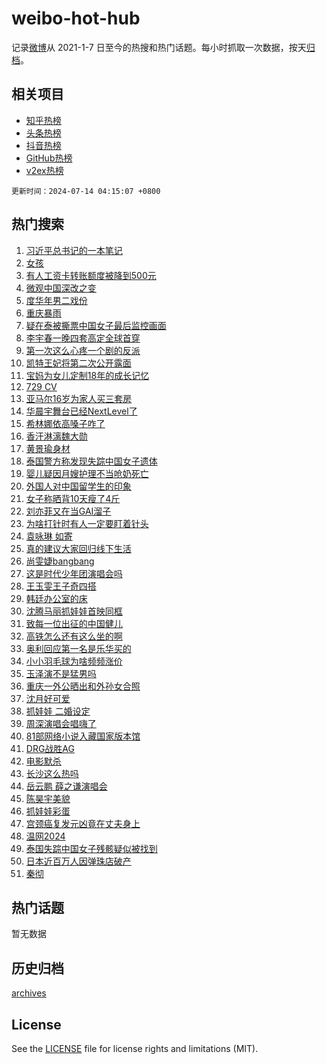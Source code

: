 # weibo-hot-hub

记录[微博](https://www.weibo.com)从 2021-1-7 日至今的热搜和热门话题。每小时抓取一次数据，按天[归档](archives)。

## 相关项目

- [知乎热榜](https://github.com/lonnyzhang423/zhihu-hot-hub)
- [头条热榜](https://github.com/lonnyzhang423/toutiao-hot-hub)
- [抖音热榜](https://github.com/lonnyzhang423/douyin-hot-hub)
- [GitHub热榜](https://github.com/lonnyzhang423/github-hot-hub)
- [v2ex热榜](https://github.com/lonnyzhang423/v2ex-hot-hub)


`更新时间：2024-07-14 04:15:07 +0800`

## 热门搜索

1. [习近平总书记的一本笔记](https://m.weibo.cn/search?containerid=100103type%3D1%26t%3D10%26q%3D%23%E4%B9%A0%E8%BF%91%E5%B9%B3%E6%80%BB%E4%B9%A6%E8%AE%B0%E7%9A%84%E4%B8%80%E6%9C%AC%E7%AC%94%E8%AE%B0%23&stream_entry_id=51&isnewpage=1&extparam=seat%3D1%26q%3D%2523%25E4%25B9%25A0%25E8%25BF%2591%25E5%25B9%25B3%25E6%2580%25BB%25E4%25B9%25A6%25E8%25AE%25B0%25E7%259A%2584%25E4%25B8%2580%25E6%259C%25AC%25E7%25AC%2594%25E8%25AE%25B0%2523%26dgr%3D0%26cate%3D10103%26stream_entry_id%3D51%26filter_type%3Drealtimehot%26pos%3D0%26c_type%3D51%26display_time%3D1720901705%26pre_seqid%3D172090170586701605474)
1. [女孩](https://m.weibo.cn/search?containerid=100103type%3D1%26t%3D10%26q%3D%E5%A5%B3%E5%AD%A9&stream_entry_id=31&isnewpage=1&extparam=seat%3D1%26cate%3D5001%26lcate%3D5001%26pos%3D0%26realpos%3D1%26q%3D%25E5%25A5%25B3%25E5%25AD%25A9%26dgr%3D0%26flag%3D2%26stream_entry_id%3D31%26filter_type%3Drealtimehot%26band_rank%3D1%26c_type%3D31%26display_time%3D1720901705%26pre_seqid%3D172090170586701605474)
1. [有人工资卡转账额度被降到500元](https://m.weibo.cn/search?containerid=100103type%3D1%26t%3D10%26q%3D%23%E6%9C%89%E4%BA%BA%E5%B7%A5%E8%B5%84%E5%8D%A1%E8%BD%AC%E8%B4%A6%E9%A2%9D%E5%BA%A6%E8%A2%AB%E9%99%8D%E5%88%B0500%E5%85%83%23&stream_entry_id=31&isnewpage=1&extparam=seat%3D1%26cate%3D5001%26lcate%3D5001%26pos%3D1%26realpos%3D2%26q%3D%2523%25E6%259C%2589%25E4%25BA%25BA%25E5%25B7%25A5%25E8%25B5%2584%25E5%258D%25A1%25E8%25BD%25AC%25E8%25B4%25A6%25E9%25A2%259D%25E5%25BA%25A6%25E8%25A2%25AB%25E9%2599%258D%25E5%2588%25B0500%25E5%2585%2583%2523%26dgr%3D0%26flag%3D2%26stream_entry_id%3D31%26filter_type%3Drealtimehot%26band_rank%3D2%26c_type%3D31%26display_time%3D1720901705%26pre_seqid%3D172090170586701605474)
1. [微观中国深改之变](https://m.weibo.cn/search?containerid=100103type%3D1%26t%3D10%26q%3D%23%E5%BE%AE%E8%A7%82%E4%B8%AD%E5%9B%BD%E6%B7%B1%E6%94%B9%E4%B9%8B%E5%8F%98%23&stream_entry_id=31&isnewpage=1&extparam=seat%3D1%26cate%3D5001%26lcate%3D5001%26pos%3D2%26realpos%3D3%26q%3D%2523%25E5%25BE%25AE%25E8%25A7%2582%25E4%25B8%25AD%25E5%259B%25BD%25E6%25B7%25B1%25E6%2594%25B9%25E4%25B9%258B%25E5%258F%2598%2523%26dgr%3D0%26flag%3D0%26stream_entry_id%3D31%26filter_type%3Drealtimehot%26band_rank%3D3%26c_type%3D31%26display_time%3D1720901705%26pre_seqid%3D172090170586701605474)
1. [度华年男二戏份](https://m.weibo.cn/search?containerid=100103type%3D1%26t%3D10%26q%3D%E5%BA%A6%E5%8D%8E%E5%B9%B4%E7%94%B7%E4%BA%8C%E6%88%8F%E4%BB%BD&stream_entry_id=31&isnewpage=1&extparam=seat%3D1%26cate%3D5001%26lcate%3D5001%26pos%3D3%26realpos%3D4%26q%3D%25E5%25BA%25A6%25E5%258D%258E%25E5%25B9%25B4%25E7%2594%25B7%25E4%25BA%258C%25E6%2588%258F%25E4%25BB%25BD%26dgr%3D0%26flag%3D0%26stream_entry_id%3D31%26filter_type%3Drealtimehot%26band_rank%3D4%26c_type%3D31%26display_time%3D1720901705%26pre_seqid%3D172090170586701605474)
1. [重庆暴雨](https://m.weibo.cn/search?containerid=100103type%3D1%26t%3D10%26q%3D%E9%87%8D%E5%BA%86%E6%9A%B4%E9%9B%A8&stream_entry_id=31&isnewpage=1&extparam=seat%3D1%26cate%3D5001%26lcate%3D5001%26pos%3D4%26realpos%3D5%26q%3D%25E9%2587%258D%25E5%25BA%2586%25E6%259A%25B4%25E9%259B%25A8%26dgr%3D0%26flag%3D0%26stream_entry_id%3D31%26filter_type%3Drealtimehot%26band_rank%3D5%26c_type%3D31%26display_time%3D1720901705%26pre_seqid%3D172090170586701605474)
1. [疑在泰被撕票中国女子最后监控画面](https://m.weibo.cn/search?containerid=100103type%3D1%26t%3D10%26q%3D%23%E7%96%91%E5%9C%A8%E6%B3%B0%E8%A2%AB%E6%92%95%E7%A5%A8%E4%B8%AD%E5%9B%BD%E5%A5%B3%E5%AD%90%E6%9C%80%E5%90%8E%E7%9B%91%E6%8E%A7%E7%94%BB%E9%9D%A2%23&stream_entry_id=31&isnewpage=1&extparam=seat%3D1%26cate%3D5001%26lcate%3D5001%26pos%3D5%26realpos%3D6%26q%3D%2523%25E7%2596%2591%25E5%259C%25A8%25E6%25B3%25B0%25E8%25A2%25AB%25E6%2592%2595%25E7%25A5%25A8%25E4%25B8%25AD%25E5%259B%25BD%25E5%25A5%25B3%25E5%25AD%2590%25E6%259C%2580%25E5%2590%258E%25E7%259B%2591%25E6%258E%25A7%25E7%2594%25BB%25E9%259D%25A2%2523%26dgr%3D0%26flag%3D2%26stream_entry_id%3D31%26filter_type%3Drealtimehot%26band_rank%3D6%26c_type%3D31%26display_time%3D1720901705%26pre_seqid%3D172090170586701605474)
1. [李宇春一晚四套高定全球首穿](https://m.weibo.cn/search?containerid=100103type%3D1%26t%3D10%26q%3D%23%E6%9D%8E%E5%AE%87%E6%98%A5%E4%B8%80%E6%99%9A%E5%9B%9B%E5%A5%97%E9%AB%98%E5%AE%9A%E5%85%A8%E7%90%83%E9%A6%96%E7%A9%BF%23&stream_entry_id=31&isnewpage=1&extparam=seat%3D1%26cate%3D5001%26lcate%3D5001%26pos%3D6%26realpos%3D7%26q%3D%2523%25E6%259D%258E%25E5%25AE%2587%25E6%2598%25A5%25E4%25B8%2580%25E6%2599%259A%25E5%259B%259B%25E5%25A5%2597%25E9%25AB%2598%25E5%25AE%259A%25E5%2585%25A8%25E7%2590%2583%25E9%25A6%2596%25E7%25A9%25BF%2523%26dgr%3D0%26flag%3D2%26stream_entry_id%3D31%26filter_type%3Drealtimehot%26band_rank%3D7%26c_type%3D31%26display_time%3D1720901705%26pre_seqid%3D172090170586701605474)
1. [第一次这么心疼一个剧的反派](https://m.weibo.cn/search?containerid=100103type%3D1%26t%3D10%26q%3D%23%E7%AC%AC%E4%B8%80%E6%AC%A1%E8%BF%99%E4%B9%88%E5%BF%83%E7%96%BC%E4%B8%80%E4%B8%AA%E5%89%A7%E7%9A%84%E5%8F%8D%E6%B4%BE%23&stream_entry_id=31&isnewpage=1&extparam=seat%3D1%26cate%3D5001%26lcate%3D5001%26pos%3D7%26realpos%3D8%26q%3D%2523%25E7%25AC%25AC%25E4%25B8%2580%25E6%25AC%25A1%25E8%25BF%2599%25E4%25B9%2588%25E5%25BF%2583%25E7%2596%25BC%25E4%25B8%2580%25E4%25B8%25AA%25E5%2589%25A7%25E7%259A%2584%25E5%258F%258D%25E6%25B4%25BE%2523%26dgr%3D0%26flag%3D2%26stream_entry_id%3D31%26filter_type%3Drealtimehot%26band_rank%3D8%26c_type%3D31%26display_time%3D1720901705%26pre_seqid%3D172090170586701605474)
1. [凯特王妃将第二次公开露面](https://m.weibo.cn/search?containerid=100103type%3D1%26t%3D10%26q%3D%23%E5%87%AF%E7%89%B9%E7%8E%8B%E5%A6%83%E5%B0%86%E7%AC%AC%E4%BA%8C%E6%AC%A1%E5%85%AC%E5%BC%80%E9%9C%B2%E9%9D%A2%23&stream_entry_id=31&isnewpage=1&extparam=seat%3D1%26cate%3D5001%26lcate%3D5001%26pos%3D8%26realpos%3D9%26q%3D%2523%25E5%2587%25AF%25E7%2589%25B9%25E7%258E%258B%25E5%25A6%2583%25E5%25B0%2586%25E7%25AC%25AC%25E4%25BA%258C%25E6%25AC%25A1%25E5%2585%25AC%25E5%25BC%2580%25E9%259C%25B2%25E9%259D%25A2%2523%26dgr%3D0%26flag%3D0%26stream_entry_id%3D31%26filter_type%3Drealtimehot%26band_rank%3D9%26c_type%3D31%26display_time%3D1720901705%26pre_seqid%3D172090170586701605474)
1. [宝妈为女儿定制18年的成长记忆](https://m.weibo.cn/search?containerid=100103type%3D1%26t%3D10%26q%3D%23%E5%AE%9D%E5%A6%88%E4%B8%BA%E5%A5%B3%E5%84%BF%E5%AE%9A%E5%88%B618%E5%B9%B4%E7%9A%84%E6%88%90%E9%95%BF%E8%AE%B0%E5%BF%86%23&stream_entry_id=31&isnewpage=1&extparam=seat%3D1%26cate%3D5001%26lcate%3D5001%26pos%3D9%26realpos%3D10%26q%3D%2523%25E5%25AE%259D%25E5%25A6%2588%25E4%25B8%25BA%25E5%25A5%25B3%25E5%2584%25BF%25E5%25AE%259A%25E5%2588%25B618%25E5%25B9%25B4%25E7%259A%2584%25E6%2588%2590%25E9%2595%25BF%25E8%25AE%25B0%25E5%25BF%2586%2523%26dgr%3D0%26flag%3D32768%26stream_entry_id%3D31%26filter_type%3Drealtimehot%26band_rank%3D10%26c_type%3D31%26display_time%3D1720901705%26pre_seqid%3D172090170586701605474)
1. [729 CV](https://m.weibo.cn/search?containerid=100103type%3D1%26t%3D10%26q%3D729+CV&stream_entry_id=31&isnewpage=1&extparam=seat%3D1%26cate%3D5001%26lcate%3D5001%26pos%3D10%26realpos%3D11%26q%3D729%2520CV%26dgr%3D0%26flag%3D2%26stream_entry_id%3D31%26filter_type%3Drealtimehot%26band_rank%3D11%26c_type%3D31%26display_time%3D1720901705%26pre_seqid%3D172090170586701605474)
1. [亚马尔16岁为家人买三套房](https://m.weibo.cn/search?containerid=100103type%3D1%26t%3D10%26q%3D%23%E4%BA%9A%E9%A9%AC%E5%B0%9416%E5%B2%81%E4%B8%BA%E5%AE%B6%E4%BA%BA%E4%B9%B0%E4%B8%89%E5%A5%97%E6%88%BF%23&stream_entry_id=31&isnewpage=1&extparam=seat%3D1%26cate%3D5001%26lcate%3D5001%26pos%3D11%26realpos%3D12%26q%3D%2523%25E4%25BA%259A%25E9%25A9%25AC%25E5%25B0%259416%25E5%25B2%2581%25E4%25B8%25BA%25E5%25AE%25B6%25E4%25BA%25BA%25E4%25B9%25B0%25E4%25B8%2589%25E5%25A5%2597%25E6%2588%25BF%2523%26dgr%3D0%26flag%3D2%26stream_entry_id%3D31%26filter_type%3Drealtimehot%26band_rank%3D12%26c_type%3D31%26display_time%3D1720901705%26pre_seqid%3D172090170586701605474)
1. [华晨宇舞台已经NextLevel了](https://m.weibo.cn/search?containerid=100103type%3D1%26t%3D10%26q%3D%23%E5%8D%8E%E6%99%A8%E5%AE%87%E8%88%9E%E5%8F%B0%E5%B7%B2%E7%BB%8FNextLevel%E4%BA%86%23&stream_entry_id=31&isnewpage=1&extparam=seat%3D1%26cate%3D5001%26lcate%3D5001%26pos%3D12%26realpos%3D13%26q%3D%2523%25E5%258D%258E%25E6%2599%25A8%25E5%25AE%2587%25E8%2588%259E%25E5%258F%25B0%25E5%25B7%25B2%25E7%25BB%258FNextLevel%25E4%25BA%2586%2523%26dgr%3D0%26flag%3D0%26stream_entry_id%3D31%26filter_type%3Drealtimehot%26band_rank%3D13%26c_type%3D31%26display_time%3D1720901705%26pre_seqid%3D172090170586701605474)
1. [希林娜依高嗓子咋了](https://m.weibo.cn/search?containerid=100103type%3D1%26t%3D10%26q%3D%E5%B8%8C%E6%9E%97%E5%A8%9C%E4%BE%9D%E9%AB%98%E5%97%93%E5%AD%90%E5%92%8B%E4%BA%86&stream_entry_id=31&isnewpage=1&extparam=seat%3D1%26cate%3D5001%26lcate%3D5001%26pos%3D13%26realpos%3D14%26q%3D%25E5%25B8%258C%25E6%259E%2597%25E5%25A8%259C%25E4%25BE%259D%25E9%25AB%2598%25E5%2597%2593%25E5%25AD%2590%25E5%2592%258B%25E4%25BA%2586%26dgr%3D0%26flag%3D0%26stream_entry_id%3D31%26filter_type%3Drealtimehot%26band_rank%3D14%26c_type%3D31%26display_time%3D1720901705%26pre_seqid%3D172090170586701605474)
1. [香汗淋漓魏大勋](https://m.weibo.cn/search?containerid=100103type%3D1%26t%3D10%26q%3D%E9%A6%99%E6%B1%97%E6%B7%8B%E6%BC%93%E9%AD%8F%E5%A4%A7%E5%8B%8B&stream_entry_id=31&isnewpage=1&extparam=seat%3D1%26cate%3D5001%26lcate%3D5001%26pos%3D14%26realpos%3D15%26q%3D%25E9%25A6%2599%25E6%25B1%2597%25E6%25B7%258B%25E6%25BC%2593%25E9%25AD%258F%25E5%25A4%25A7%25E5%258B%258B%26dgr%3D0%26flag%3D0%26stream_entry_id%3D31%26filter_type%3Drealtimehot%26band_rank%3D15%26c_type%3D31%26display_time%3D1720901705%26pre_seqid%3D172090170586701605474)
1. [黄景瑜身材](https://m.weibo.cn/search?containerid=100103type%3D1%26t%3D10%26q%3D%E9%BB%84%E6%99%AF%E7%91%9C%E8%BA%AB%E6%9D%90&stream_entry_id=31&isnewpage=1&extparam=seat%3D1%26cate%3D5001%26lcate%3D5001%26pos%3D15%26realpos%3D16%26q%3D%25E9%25BB%2584%25E6%2599%25AF%25E7%2591%259C%25E8%25BA%25AB%25E6%259D%2590%26dgr%3D0%26flag%3D2%26stream_entry_id%3D31%26filter_type%3Drealtimehot%26band_rank%3D16%26c_type%3D31%26display_time%3D1720901705%26pre_seqid%3D172090170586701605474)
1. [泰国警方称发现失踪中国女子遗体](https://m.weibo.cn/search?containerid=100103type%3D1%26t%3D10%26q%3D%23%E6%B3%B0%E5%9B%BD%E8%AD%A6%E6%96%B9%E7%A7%B0%E5%8F%91%E7%8E%B0%E5%A4%B1%E8%B8%AA%E4%B8%AD%E5%9B%BD%E5%A5%B3%E5%AD%90%E9%81%97%E4%BD%93%23&stream_entry_id=31&isnewpage=1&extparam=seat%3D1%26cate%3D5001%26lcate%3D5001%26pos%3D16%26realpos%3D17%26q%3D%2523%25E6%25B3%25B0%25E5%259B%25BD%25E8%25AD%25A6%25E6%2596%25B9%25E7%25A7%25B0%25E5%258F%2591%25E7%258E%25B0%25E5%25A4%25B1%25E8%25B8%25AA%25E4%25B8%25AD%25E5%259B%25BD%25E5%25A5%25B3%25E5%25AD%2590%25E9%2581%2597%25E4%25BD%2593%2523%26dgr%3D0%26flag%3D0%26stream_entry_id%3D31%26filter_type%3Drealtimehot%26band_rank%3D17%26c_type%3D31%26display_time%3D1720901705%26pre_seqid%3D172090170586701605474)
1. [婴儿疑因月嫂护理不当呛奶死亡](https://m.weibo.cn/search?containerid=100103type%3D1%26t%3D10%26q%3D%23%E5%A9%B4%E5%84%BF%E7%96%91%E5%9B%A0%E6%9C%88%E5%AB%82%E6%8A%A4%E7%90%86%E4%B8%8D%E5%BD%93%E5%91%9B%E5%A5%B6%E6%AD%BB%E4%BA%A1%23&stream_entry_id=31&isnewpage=1&extparam=seat%3D1%26cate%3D5001%26lcate%3D5001%26pos%3D17%26realpos%3D18%26q%3D%2523%25E5%25A9%25B4%25E5%2584%25BF%25E7%2596%2591%25E5%259B%25A0%25E6%259C%2588%25E5%25AB%2582%25E6%258A%25A4%25E7%2590%2586%25E4%25B8%258D%25E5%25BD%2593%25E5%2591%259B%25E5%25A5%25B6%25E6%25AD%25BB%25E4%25BA%25A1%2523%26dgr%3D0%26flag%3D0%26stream_entry_id%3D31%26filter_type%3Drealtimehot%26band_rank%3D18%26c_type%3D31%26display_time%3D1720901705%26pre_seqid%3D172090170586701605474)
1. [外国人对中国留学生的印象](https://m.weibo.cn/search?containerid=100103type%3D1%26t%3D10%26q%3D%E5%A4%96%E5%9B%BD%E4%BA%BA%E5%AF%B9%E4%B8%AD%E5%9B%BD%E7%95%99%E5%AD%A6%E7%94%9F%E7%9A%84%E5%8D%B0%E8%B1%A1&stream_entry_id=31&isnewpage=1&extparam=seat%3D1%26cate%3D5001%26lcate%3D5001%26pos%3D18%26realpos%3D19%26q%3D%25E5%25A4%2596%25E5%259B%25BD%25E4%25BA%25BA%25E5%25AF%25B9%25E4%25B8%25AD%25E5%259B%25BD%25E7%2595%2599%25E5%25AD%25A6%25E7%2594%259F%25E7%259A%2584%25E5%258D%25B0%25E8%25B1%25A1%26dgr%3D0%26flag%3D0%26stream_entry_id%3D31%26filter_type%3Drealtimehot%26band_rank%3D19%26c_type%3D31%26display_time%3D1720901705%26pre_seqid%3D172090170586701605474)
1. [女子称晒背10天瘦了4斤](https://m.weibo.cn/search?containerid=100103type%3D1%26t%3D10%26q%3D%23%E5%A5%B3%E5%AD%90%E7%A7%B0%E6%99%92%E8%83%8C10%E5%A4%A9%E7%98%A6%E4%BA%864%E6%96%A4%23&stream_entry_id=31&isnewpage=1&extparam=seat%3D1%26cate%3D5001%26lcate%3D5001%26pos%3D19%26realpos%3D20%26q%3D%2523%25E5%25A5%25B3%25E5%25AD%2590%25E7%25A7%25B0%25E6%2599%2592%25E8%2583%258C10%25E5%25A4%25A9%25E7%2598%25A6%25E4%25BA%25864%25E6%2596%25A4%2523%26dgr%3D0%26flag%3D0%26stream_entry_id%3D31%26filter_type%3Drealtimehot%26band_rank%3D20%26c_type%3D31%26display_time%3D1720901705%26pre_seqid%3D172090170586701605474)
1. [刘亦菲又在当GAI溜子](https://m.weibo.cn/search?containerid=100103type%3D1%26t%3D10%26q%3D%23%E5%88%98%E4%BA%A6%E8%8F%B2%E5%8F%88%E5%9C%A8%E5%BD%93GAI%E6%BA%9C%E5%AD%90%23&stream_entry_id=31&isnewpage=1&extparam=seat%3D1%26cate%3D5001%26lcate%3D5001%26pos%3D20%26realpos%3D21%26q%3D%2523%25E5%2588%2598%25E4%25BA%25A6%25E8%258F%25B2%25E5%258F%2588%25E5%259C%25A8%25E5%25BD%2593GAI%25E6%25BA%259C%25E5%25AD%2590%2523%26dgr%3D0%26flag%3D0%26stream_entry_id%3D31%26filter_type%3Drealtimehot%26band_rank%3D21%26c_type%3D31%26display_time%3D1720901705%26pre_seqid%3D172090170586701605474)
1. [为啥打针时有人一定要盯着针头](https://m.weibo.cn/search?containerid=100103type%3D1%26t%3D10%26q%3D%23%E4%B8%BA%E5%95%A5%E6%89%93%E9%92%88%E6%97%B6%E6%9C%89%E4%BA%BA%E4%B8%80%E5%AE%9A%E8%A6%81%E7%9B%AF%E7%9D%80%E9%92%88%E5%A4%B4%23&stream_entry_id=31&isnewpage=1&extparam=seat%3D1%26cate%3D5001%26lcate%3D5001%26pos%3D21%26realpos%3D22%26q%3D%2523%25E4%25B8%25BA%25E5%2595%25A5%25E6%2589%2593%25E9%2592%2588%25E6%2597%25B6%25E6%259C%2589%25E4%25BA%25BA%25E4%25B8%2580%25E5%25AE%259A%25E8%25A6%2581%25E7%259B%25AF%25E7%259D%2580%25E9%2592%2588%25E5%25A4%25B4%2523%26dgr%3D0%26flag%3D0%26stream_entry_id%3D31%26filter_type%3Drealtimehot%26band_rank%3D22%26c_type%3D31%26display_time%3D1720901705%26pre_seqid%3D172090170586701605474)
1. [袁咏琳 如寄](https://m.weibo.cn/search?containerid=100103type%3D1%26t%3D10%26q%3D%E8%A2%81%E5%92%8F%E7%90%B3+%E5%A6%82%E5%AF%84&stream_entry_id=31&isnewpage=1&extparam=seat%3D1%26cate%3D5001%26lcate%3D5001%26pos%3D22%26realpos%3D23%26q%3D%25E8%25A2%2581%25E5%2592%258F%25E7%2590%25B3%2520%25E5%25A6%2582%25E5%25AF%2584%26dgr%3D0%26flag%3D0%26stream_entry_id%3D31%26filter_type%3Drealtimehot%26band_rank%3D23%26c_type%3D31%26display_time%3D1720901705%26pre_seqid%3D172090170586701605474)
1. [真的建议大家回归线下生活](https://m.weibo.cn/search?containerid=100103type%3D1%26t%3D10%26q%3D%23%E7%9C%9F%E7%9A%84%E5%BB%BA%E8%AE%AE%E5%A4%A7%E5%AE%B6%E5%9B%9E%E5%BD%92%E7%BA%BF%E4%B8%8B%E7%94%9F%E6%B4%BB%23&stream_entry_id=31&isnewpage=1&extparam=seat%3D1%26cate%3D5001%26lcate%3D5001%26pos%3D23%26realpos%3D24%26q%3D%2523%25E7%259C%259F%25E7%259A%2584%25E5%25BB%25BA%25E8%25AE%25AE%25E5%25A4%25A7%25E5%25AE%25B6%25E5%259B%259E%25E5%25BD%2592%25E7%25BA%25BF%25E4%25B8%258B%25E7%2594%259F%25E6%25B4%25BB%2523%26dgr%3D0%26flag%3D0%26stream_entry_id%3D31%26filter_type%3Drealtimehot%26band_rank%3D24%26c_type%3D31%26display_time%3D1720901705%26pre_seqid%3D172090170586701605474)
1. [尚雯婕bangbang](https://m.weibo.cn/search?containerid=100103type%3D1%26t%3D10%26q%3D%23%E5%B0%9A%E9%9B%AF%E5%A9%95bangbang%23&stream_entry_id=31&isnewpage=1&extparam=seat%3D1%26cate%3D5001%26lcate%3D5001%26pos%3D24%26realpos%3D25%26q%3D%2523%25E5%25B0%259A%25E9%259B%25AF%25E5%25A9%2595bangbang%2523%26dgr%3D0%26flag%3D0%26stream_entry_id%3D31%26filter_type%3Drealtimehot%26band_rank%3D25%26c_type%3D31%26display_time%3D1720901705%26pre_seqid%3D172090170586701605474)
1. [这是时代少年团演唱会吗](https://m.weibo.cn/search?containerid=100103type%3D1%26t%3D10%26q%3D%23%E8%BF%99%E6%98%AF%E6%97%B6%E4%BB%A3%E5%B0%91%E5%B9%B4%E5%9B%A2%E6%BC%94%E5%94%B1%E4%BC%9A%E5%90%97%23&stream_entry_id=31&isnewpage=1&extparam=seat%3D1%26cate%3D5001%26lcate%3D5001%26pos%3D25%26realpos%3D26%26q%3D%2523%25E8%25BF%2599%25E6%2598%25AF%25E6%2597%25B6%25E4%25BB%25A3%25E5%25B0%2591%25E5%25B9%25B4%25E5%259B%25A2%25E6%25BC%2594%25E5%2594%25B1%25E4%25BC%259A%25E5%2590%2597%2523%26dgr%3D0%26flag%3D0%26stream_entry_id%3D31%26filter_type%3Drealtimehot%26band_rank%3D26%26c_type%3D31%26display_time%3D1720901705%26pre_seqid%3D172090170586701605474)
1. [王玉雯王子奇四搭](https://m.weibo.cn/search?containerid=100103type%3D1%26t%3D10%26q%3D%E7%8E%8B%E7%8E%89%E9%9B%AF%E7%8E%8B%E5%AD%90%E5%A5%87%E5%9B%9B%E6%90%AD&stream_entry_id=31&isnewpage=1&extparam=seat%3D1%26cate%3D5001%26lcate%3D5001%26pos%3D26%26realpos%3D27%26q%3D%25E7%258E%258B%25E7%258E%2589%25E9%259B%25AF%25E7%258E%258B%25E5%25AD%2590%25E5%25A5%2587%25E5%259B%259B%25E6%2590%25AD%26dgr%3D0%26flag%3D0%26stream_entry_id%3D31%26filter_type%3Drealtimehot%26band_rank%3D27%26c_type%3D31%26display_time%3D1720901705%26pre_seqid%3D172090170586701605474)
1. [韩廷办公室的床](https://m.weibo.cn/search?containerid=100103type%3D1%26t%3D10%26q%3D%E9%9F%A9%E5%BB%B7%E5%8A%9E%E5%85%AC%E5%AE%A4%E7%9A%84%E5%BA%8A&stream_entry_id=31&isnewpage=1&extparam=seat%3D1%26cate%3D5001%26lcate%3D5001%26pos%3D27%26realpos%3D28%26q%3D%25E9%259F%25A9%25E5%25BB%25B7%25E5%258A%259E%25E5%2585%25AC%25E5%25AE%25A4%25E7%259A%2584%25E5%25BA%258A%26dgr%3D0%26flag%3D0%26stream_entry_id%3D31%26filter_type%3Drealtimehot%26band_rank%3D28%26c_type%3D31%26display_time%3D1720901705%26pre_seqid%3D172090170586701605474)
1. [沈腾马丽抓娃娃首映同框](https://m.weibo.cn/search?containerid=100103type%3D1%26t%3D10%26q%3D%23%E6%B2%88%E8%85%BE%E9%A9%AC%E4%B8%BD%E6%8A%93%E5%A8%83%E5%A8%83%E9%A6%96%E6%98%A0%E5%90%8C%E6%A1%86%23&stream_entry_id=31&isnewpage=1&extparam=seat%3D1%26cate%3D5001%26lcate%3D5001%26pos%3D28%26realpos%3D29%26q%3D%2523%25E6%25B2%2588%25E8%2585%25BE%25E9%25A9%25AC%25E4%25B8%25BD%25E6%258A%2593%25E5%25A8%2583%25E5%25A8%2583%25E9%25A6%2596%25E6%2598%25A0%25E5%2590%258C%25E6%25A1%2586%2523%26dgr%3D0%26flag%3D0%26stream_entry_id%3D31%26filter_type%3Drealtimehot%26band_rank%3D29%26c_type%3D31%26display_time%3D1720901705%26pre_seqid%3D172090170586701605474)
1. [致每一位出征的中国健儿](https://m.weibo.cn/search?containerid=100103type%3D1%26t%3D10%26q%3D%23%E8%87%B4%E6%AF%8F%E4%B8%80%E4%BD%8D%E5%87%BA%E5%BE%81%E7%9A%84%E4%B8%AD%E5%9B%BD%E5%81%A5%E5%84%BF%23&stream_entry_id=31&isnewpage=1&extparam=seat%3D1%26cate%3D5001%26lcate%3D5001%26pos%3D29%26realpos%3D30%26q%3D%2523%25E8%2587%25B4%25E6%25AF%258F%25E4%25B8%2580%25E4%25BD%258D%25E5%2587%25BA%25E5%25BE%2581%25E7%259A%2584%25E4%25B8%25AD%25E5%259B%25BD%25E5%2581%25A5%25E5%2584%25BF%2523%26dgr%3D0%26flag%3D1%26stream_entry_id%3D31%26filter_type%3Drealtimehot%26band_rank%3D30%26c_type%3D31%26display_time%3D1720901705%26pre_seqid%3D172090170586701605474)
1. [高铁怎么还有这么坐的啊](https://m.weibo.cn/search?containerid=100103type%3D1%26t%3D10%26q%3D%23%E9%AB%98%E9%93%81%E6%80%8E%E4%B9%88%E8%BF%98%E6%9C%89%E8%BF%99%E4%B9%88%E5%9D%90%E7%9A%84%E5%95%8A%23&stream_entry_id=31&isnewpage=1&extparam=seat%3D1%26cate%3D5001%26lcate%3D5001%26pos%3D30%26realpos%3D31%26q%3D%2523%25E9%25AB%2598%25E9%2593%2581%25E6%2580%258E%25E4%25B9%2588%25E8%25BF%2598%25E6%259C%2589%25E8%25BF%2599%25E4%25B9%2588%25E5%259D%2590%25E7%259A%2584%25E5%2595%258A%2523%26dgr%3D0%26flag%3D0%26stream_entry_id%3D31%26filter_type%3Drealtimehot%26band_rank%3D31%26c_type%3D31%26display_time%3D1720901705%26pre_seqid%3D172090170586701605474)
1. [奥利回应第一名是乐华买的](https://m.weibo.cn/search?containerid=100103type%3D1%26t%3D10%26q%3D%23%E5%A5%A5%E5%88%A9%E5%9B%9E%E5%BA%94%E7%AC%AC%E4%B8%80%E5%90%8D%E6%98%AF%E4%B9%90%E5%8D%8E%E4%B9%B0%E7%9A%84%23&stream_entry_id=31&isnewpage=1&extparam=seat%3D1%26cate%3D5001%26lcate%3D5001%26pos%3D31%26realpos%3D32%26q%3D%2523%25E5%25A5%25A5%25E5%2588%25A9%25E5%259B%259E%25E5%25BA%2594%25E7%25AC%25AC%25E4%25B8%2580%25E5%2590%258D%25E6%2598%25AF%25E4%25B9%2590%25E5%258D%258E%25E4%25B9%25B0%25E7%259A%2584%2523%26dgr%3D0%26flag%3D0%26stream_entry_id%3D31%26filter_type%3Drealtimehot%26band_rank%3D32%26c_type%3D31%26display_time%3D1720901705%26pre_seqid%3D172090170586701605474)
1. [小小羽毛球为啥频频涨价](https://m.weibo.cn/search?containerid=100103type%3D1%26t%3D10%26q%3D%23%E5%B0%8F%E5%B0%8F%E7%BE%BD%E6%AF%9B%E7%90%83%E4%B8%BA%E5%95%A5%E9%A2%91%E9%A2%91%E6%B6%A8%E4%BB%B7%23&stream_entry_id=31&isnewpage=1&extparam=seat%3D1%26cate%3D5001%26lcate%3D5001%26pos%3D32%26realpos%3D33%26q%3D%2523%25E5%25B0%258F%25E5%25B0%258F%25E7%25BE%25BD%25E6%25AF%259B%25E7%2590%2583%25E4%25B8%25BA%25E5%2595%25A5%25E9%25A2%2591%25E9%25A2%2591%25E6%25B6%25A8%25E4%25BB%25B7%2523%26dgr%3D0%26flag%3D1%26stream_entry_id%3D31%26filter_type%3Drealtimehot%26band_rank%3D33%26c_type%3D31%26display_time%3D1720901705%26pre_seqid%3D172090170586701605474)
1. [玉泽演不是猛男吗](https://m.weibo.cn/search?containerid=100103type%3D1%26t%3D10%26q%3D%E7%8E%89%E6%B3%BD%E6%BC%94%E4%B8%8D%E6%98%AF%E7%8C%9B%E7%94%B7%E5%90%97&stream_entry_id=31&isnewpage=1&extparam=seat%3D1%26cate%3D5001%26lcate%3D5001%26pos%3D33%26realpos%3D34%26q%3D%25E7%258E%2589%25E6%25B3%25BD%25E6%25BC%2594%25E4%25B8%258D%25E6%2598%25AF%25E7%258C%259B%25E7%2594%25B7%25E5%2590%2597%26dgr%3D0%26flag%3D0%26stream_entry_id%3D31%26filter_type%3Drealtimehot%26band_rank%3D34%26c_type%3D31%26display_time%3D1720901705%26pre_seqid%3D172090170586701605474)
1. [重庆一外公晒出和外孙女合照](https://m.weibo.cn/search?containerid=100103type%3D1%26t%3D10%26q%3D%23%E9%87%8D%E5%BA%86%E4%B8%80%E5%A4%96%E5%85%AC%E6%99%92%E5%87%BA%E5%92%8C%E5%A4%96%E5%AD%99%E5%A5%B3%E5%90%88%E7%85%A7%23&stream_entry_id=31&isnewpage=1&extparam=seat%3D1%26cate%3D5001%26lcate%3D5001%26pos%3D34%26realpos%3D35%26q%3D%2523%25E9%2587%258D%25E5%25BA%2586%25E4%25B8%2580%25E5%25A4%2596%25E5%2585%25AC%25E6%2599%2592%25E5%2587%25BA%25E5%2592%258C%25E5%25A4%2596%25E5%25AD%2599%25E5%25A5%25B3%25E5%2590%2588%25E7%2585%25A7%2523%26dgr%3D0%26flag%3D1%26stream_entry_id%3D31%26filter_type%3Drealtimehot%26band_rank%3D35%26c_type%3D31%26display_time%3D1720901705%26pre_seqid%3D172090170586701605474)
1. [沈月好可爱](https://m.weibo.cn/search?containerid=100103type%3D1%26t%3D10%26q%3D%E6%B2%88%E6%9C%88%E5%A5%BD%E5%8F%AF%E7%88%B1&stream_entry_id=31&isnewpage=1&extparam=seat%3D1%26cate%3D5001%26lcate%3D5001%26pos%3D35%26realpos%3D36%26q%3D%25E6%25B2%2588%25E6%259C%2588%25E5%25A5%25BD%25E5%258F%25AF%25E7%2588%25B1%26dgr%3D0%26flag%3D0%26stream_entry_id%3D31%26filter_type%3Drealtimehot%26band_rank%3D36%26c_type%3D31%26display_time%3D1720901705%26pre_seqid%3D172090170586701605474)
1. [抓娃娃 二婚设定](https://m.weibo.cn/search?containerid=100103type%3D1%26t%3D10%26q%3D%E6%8A%93%E5%A8%83%E5%A8%83+%E4%BA%8C%E5%A9%9A%E8%AE%BE%E5%AE%9A&stream_entry_id=31&isnewpage=1&extparam=seat%3D1%26cate%3D5001%26lcate%3D5001%26pos%3D36%26realpos%3D37%26q%3D%25E6%258A%2593%25E5%25A8%2583%25E5%25A8%2583%2520%25E4%25BA%258C%25E5%25A9%259A%25E8%25AE%25BE%25E5%25AE%259A%26dgr%3D0%26flag%3D0%26stream_entry_id%3D31%26filter_type%3Drealtimehot%26band_rank%3D37%26c_type%3D31%26display_time%3D1720901705%26pre_seqid%3D172090170586701605474)
1. [周深演唱会唱嗨了](https://m.weibo.cn/search?containerid=100103type%3D1%26t%3D10%26q%3D%23%E5%91%A8%E6%B7%B1%E6%BC%94%E5%94%B1%E4%BC%9A%E5%94%B1%E5%97%A8%E4%BA%86%23&stream_entry_id=31&isnewpage=1&extparam=seat%3D1%26cate%3D5001%26lcate%3D5001%26pos%3D37%26realpos%3D38%26q%3D%2523%25E5%2591%25A8%25E6%25B7%25B1%25E6%25BC%2594%25E5%2594%25B1%25E4%25BC%259A%25E5%2594%25B1%25E5%2597%25A8%25E4%25BA%2586%2523%26dgr%3D0%26flag%3D0%26stream_entry_id%3D31%26filter_type%3Drealtimehot%26band_rank%3D38%26c_type%3D31%26display_time%3D1720901705%26pre_seqid%3D172090170586701605474)
1. [81部网络小说入藏国家版本馆](https://m.weibo.cn/search?containerid=100103type%3D1%26t%3D10%26q%3D%2381%E9%83%A8%E7%BD%91%E7%BB%9C%E5%B0%8F%E8%AF%B4%E5%85%A5%E8%97%8F%E5%9B%BD%E5%AE%B6%E7%89%88%E6%9C%AC%E9%A6%86%23&stream_entry_id=31&isnewpage=1&extparam=seat%3D1%26cate%3D5001%26lcate%3D5001%26pos%3D38%26realpos%3D39%26q%3D%252381%25E9%2583%25A8%25E7%25BD%2591%25E7%25BB%259C%25E5%25B0%258F%25E8%25AF%25B4%25E5%2585%25A5%25E8%2597%258F%25E5%259B%25BD%25E5%25AE%25B6%25E7%2589%2588%25E6%259C%25AC%25E9%25A6%2586%2523%26dgr%3D0%26flag%3D0%26stream_entry_id%3D31%26filter_type%3Drealtimehot%26band_rank%3D39%26c_type%3D31%26display_time%3D1720901705%26pre_seqid%3D172090170586701605474)
1. [DRG战胜AG](https://m.weibo.cn/search?containerid=100103type%3D1%26t%3D10%26q%3D%23DRG%E6%88%98%E8%83%9CAG%23&stream_entry_id=31&isnewpage=1&extparam=seat%3D1%26cate%3D5001%26lcate%3D5001%26pos%3D39%26realpos%3D40%26q%3D%2523DRG%25E6%2588%2598%25E8%2583%259CAG%2523%26dgr%3D0%26flag%3D0%26stream_entry_id%3D31%26filter_type%3Drealtimehot%26band_rank%3D40%26c_type%3D31%26display_time%3D1720901705%26pre_seqid%3D172090170586701605474)
1. [电影默杀](https://m.weibo.cn/search?containerid=100103type%3D1%26t%3D10%26q%3D%E7%94%B5%E5%BD%B1%E9%BB%98%E6%9D%80&stream_entry_id=31&isnewpage=1&extparam=seat%3D1%26cate%3D5001%26lcate%3D5001%26pos%3D40%26realpos%3D41%26q%3D%25E7%2594%25B5%25E5%25BD%25B1%25E9%25BB%2598%25E6%259D%2580%26dgr%3D0%26flag%3D0%26stream_entry_id%3D31%26filter_type%3Drealtimehot%26band_rank%3D41%26c_type%3D31%26display_time%3D1720901705%26pre_seqid%3D172090170586701605474)
1. [长沙这么热吗](https://m.weibo.cn/search?containerid=100103type%3D1%26t%3D10%26q%3D%E9%95%BF%E6%B2%99%E8%BF%99%E4%B9%88%E7%83%AD%E5%90%97&stream_entry_id=31&isnewpage=1&extparam=seat%3D1%26cate%3D5001%26lcate%3D5001%26pos%3D41%26realpos%3D42%26q%3D%25E9%2595%25BF%25E6%25B2%2599%25E8%25BF%2599%25E4%25B9%2588%25E7%2583%25AD%25E5%2590%2597%26dgr%3D0%26flag%3D0%26stream_entry_id%3D31%26filter_type%3Drealtimehot%26band_rank%3D42%26c_type%3D31%26display_time%3D1720901705%26pre_seqid%3D172090170586701605474)
1. [岳云鹏 薛之谦演唱会](https://m.weibo.cn/search?containerid=100103type%3D1%26t%3D10%26q%3D%E5%B2%B3%E4%BA%91%E9%B9%8F+%E8%96%9B%E4%B9%8B%E8%B0%A6%E6%BC%94%E5%94%B1%E4%BC%9A&stream_entry_id=31&isnewpage=1&extparam=seat%3D1%26cate%3D5001%26lcate%3D5001%26pos%3D42%26realpos%3D43%26q%3D%25E5%25B2%25B3%25E4%25BA%2591%25E9%25B9%258F%2520%25E8%2596%259B%25E4%25B9%258B%25E8%25B0%25A6%25E6%25BC%2594%25E5%2594%25B1%25E4%25BC%259A%26dgr%3D0%26flag%3D0%26stream_entry_id%3D31%26filter_type%3Drealtimehot%26band_rank%3D43%26c_type%3D31%26display_time%3D1720901705%26pre_seqid%3D172090170586701605474)
1. [陈昊宇美貌](https://m.weibo.cn/search?containerid=100103type%3D1%26t%3D10%26q%3D%E9%99%88%E6%98%8A%E5%AE%87%E7%BE%8E%E8%B2%8C&stream_entry_id=31&isnewpage=1&extparam=seat%3D1%26cate%3D5001%26lcate%3D5001%26pos%3D43%26realpos%3D44%26q%3D%25E9%2599%2588%25E6%2598%258A%25E5%25AE%2587%25E7%25BE%258E%25E8%25B2%258C%26dgr%3D0%26flag%3D0%26stream_entry_id%3D31%26filter_type%3Drealtimehot%26band_rank%3D44%26c_type%3D31%26display_time%3D1720901705%26pre_seqid%3D172090170586701605474)
1. [抓娃娃彩蛋](https://m.weibo.cn/search?containerid=100103type%3D1%26t%3D10%26q%3D%E6%8A%93%E5%A8%83%E5%A8%83%E5%BD%A9%E8%9B%8B&stream_entry_id=31&isnewpage=1&extparam=seat%3D1%26cate%3D5001%26lcate%3D5001%26pos%3D44%26realpos%3D45%26q%3D%25E6%258A%2593%25E5%25A8%2583%25E5%25A8%2583%25E5%25BD%25A9%25E8%259B%258B%26dgr%3D0%26flag%3D0%26stream_entry_id%3D31%26filter_type%3Drealtimehot%26band_rank%3D45%26c_type%3D31%26display_time%3D1720901705%26pre_seqid%3D172090170586701605474)
1. [宫颈癌复发元凶竟在丈夫身上](https://m.weibo.cn/search?containerid=100103type%3D1%26t%3D10%26q%3D%23%E5%AE%AB%E9%A2%88%E7%99%8C%E5%A4%8D%E5%8F%91%E5%85%83%E5%87%B6%E7%AB%9F%E5%9C%A8%E4%B8%88%E5%A4%AB%E8%BA%AB%E4%B8%8A%23&stream_entry_id=31&isnewpage=1&extparam=seat%3D1%26cate%3D5001%26lcate%3D5001%26pos%3D45%26realpos%3D46%26q%3D%2523%25E5%25AE%25AB%25E9%25A2%2588%25E7%2599%258C%25E5%25A4%258D%25E5%258F%2591%25E5%2585%2583%25E5%2587%25B6%25E7%25AB%259F%25E5%259C%25A8%25E4%25B8%2588%25E5%25A4%25AB%25E8%25BA%25AB%25E4%25B8%258A%2523%26dgr%3D0%26flag%3D0%26stream_entry_id%3D31%26filter_type%3Drealtimehot%26band_rank%3D46%26c_type%3D31%26display_time%3D1720901705%26pre_seqid%3D172090170586701605474)
1. [温网2024](https://m.weibo.cn/search?containerid=100103type%3D1%26t%3D10%26q%3D%23%E6%B8%A9%E7%BD%912024%23&stream_entry_id=31&isnewpage=1&extparam=seat%3D1%26cate%3D5001%26lcate%3D5001%26pos%3D46%26realpos%3D47%26q%3D%2523%25E6%25B8%25A9%25E7%25BD%25912024%2523%26dgr%3D0%26flag%3D0%26stream_entry_id%3D31%26filter_type%3Drealtimehot%26band_rank%3D47%26c_type%3D31%26display_time%3D1720901705%26pre_seqid%3D172090170586701605474)
1. [泰国失踪中国女子残骸疑似被找到](https://m.weibo.cn/search?containerid=100103type%3D1%26t%3D10%26q%3D%23%E6%B3%B0%E5%9B%BD%E5%A4%B1%E8%B8%AA%E4%B8%AD%E5%9B%BD%E5%A5%B3%E5%AD%90%E6%AE%8B%E9%AA%B8%E7%96%91%E4%BC%BC%E8%A2%AB%E6%89%BE%E5%88%B0%23&stream_entry_id=31&isnewpage=1&extparam=seat%3D1%26cate%3D5001%26lcate%3D5001%26pos%3D47%26realpos%3D48%26q%3D%2523%25E6%25B3%25B0%25E5%259B%25BD%25E5%25A4%25B1%25E8%25B8%25AA%25E4%25B8%25AD%25E5%259B%25BD%25E5%25A5%25B3%25E5%25AD%2590%25E6%25AE%258B%25E9%25AA%25B8%25E7%2596%2591%25E4%25BC%25BC%25E8%25A2%25AB%25E6%2589%25BE%25E5%2588%25B0%2523%26dgr%3D0%26flag%3D0%26stream_entry_id%3D31%26filter_type%3Drealtimehot%26band_rank%3D48%26c_type%3D31%26display_time%3D1720901705%26pre_seqid%3D172090170586701605474)
1. [日本近百万人因弹珠店破产](https://m.weibo.cn/search?containerid=100103type%3D1%26t%3D10%26q%3D%23%E6%97%A5%E6%9C%AC%E8%BF%91%E7%99%BE%E4%B8%87%E4%BA%BA%E5%9B%A0%E5%BC%B9%E7%8F%A0%E5%BA%97%E7%A0%B4%E4%BA%A7%23&stream_entry_id=31&isnewpage=1&extparam=seat%3D1%26cate%3D5001%26lcate%3D5001%26pos%3D48%26realpos%3D49%26q%3D%2523%25E6%2597%25A5%25E6%259C%25AC%25E8%25BF%2591%25E7%2599%25BE%25E4%25B8%2587%25E4%25BA%25BA%25E5%259B%25A0%25E5%25BC%25B9%25E7%258F%25A0%25E5%25BA%2597%25E7%25A0%25B4%25E4%25BA%25A7%2523%26dgr%3D0%26flag%3D0%26stream_entry_id%3D31%26filter_type%3Drealtimehot%26band_rank%3D49%26c_type%3D31%26display_time%3D1720901705%26pre_seqid%3D172090170586701605474)
1. [秦彻](https://m.weibo.cn/search?containerid=100103type%3D1%26t%3D10%26q%3D%E7%A7%A6%E5%BD%BB&stream_entry_id=31&isnewpage=1&extparam=seat%3D1%26cate%3D5001%26lcate%3D5001%26pos%3D49%26realpos%3D50%26q%3D%25E7%25A7%25A6%25E5%25BD%25BB%26dgr%3D0%26flag%3D0%26stream_entry_id%3D31%26filter_type%3Drealtimehot%26band_rank%3D50%26c_type%3D31%26display_time%3D1720901705%26pre_seqid%3D172090170586701605474)

## 热门话题

暂无数据

## 历史归档

[archives](archives)

## License

See the [LICENSE](LICENSE) file for license rights and limitations (MIT).

